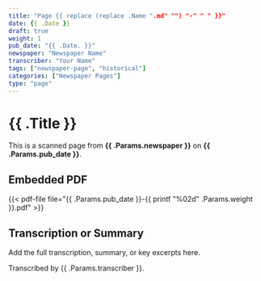 ```yaml
---
title: "Page {{ replace (replace .Name ".md" "") "-" " " }}"
date: {{ .Date }}
draft: true
weight: 1
pub_date: "{{ .Date. }}"
newspaper: "Newspaper Name"
transcriber: "Your Name"
tags: ["newspaper-page", "historical"]
categories: ["Newspaper Pages"]
type: "page"
---
```


# {{ .Title }}

This is a scanned page from **{{ .Params.newspaper }}** on **{{ .Params.pub_date }}**.

## Embedded PDF
{{< pdf-file file="{{ .Params.pub_date }}-{{ printf "%02d" .Params.weight }}.pdf" >}}

## Transcription or Summary
Add the full transcription, summary, or key excerpts here.

Transcribed by {{ .Params.transcriber }}.
